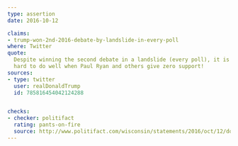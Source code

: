 ```yaml
---
type: assertion
date: 2016-10-12

claims:
- trump-won-2nd-2016-debate-by-landslide-in-every-poll
where: Twitter
quote:
  Despite winning the second debate in a landslide (every poll), it is
  hard to do well when Paul Ryan and others give zero support!
sources:
- type: twitter
  user: realDonaldTrump
  id: 785816454042124288


checks:
- checker: politifact
  rating: pants-on-fire
  source: http://www.politifact.com/wisconsin/statements/2016/oct/12/donald-trump/donald-trumps-ridiculous-claim-all-polls-show-he-w/
---
```

